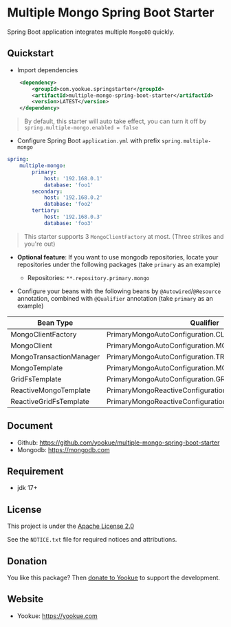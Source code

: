 # Multiple Mongo Spring Boot Starter

Spring Boot application integrates multiple `MongoDB` quickly.

## Quickstart

- Import dependencies

```xml
    <dependency>
        <groupId>com.yookue.springstarter</groupId>
        <artifactId>multiple-mongo-spring-boot-starter</artifactId>
        <version>LATEST</version>
    </dependency>
```

> By default, this starter will auto take effect, you can turn it off by `spring.multiple-mongo.enabled = false`

- Configure Spring Boot `application.yml` with prefix `spring.multiple-mongo`

```yml
spring:
    multiple-mongo:
        primary:
            host: '192.168.0.1'
            database: 'foo1'
        secondary:
            host: '192.168.0.2'
            database: 'foo2'
        tertiary:
            host: '192.168.0.3'
            database: 'foo3'
```

> This starter supports 3 `MongoClientFactory` at most. (Three strikes and you're out)

- **Optional feature**: If you want to use mongodb repositories, locate your repositories under the following packages (take `primary` as an example)

    - Repositories: `**.repository.primary.mongo`

- Configure your beans with the following beans by `@Autowired`/`@Resource` annotation, combined with `@Qualifier` annotation (take `primary` as an example)

| Bean Type               | Qualifier                                          |
|-------------------------|----------------------------------------------------|
| MongoClientFactory      | PrimaryMongoAutoConfiguration.CLIENT_FACTORY       |
| MongoClient             | PrimaryMongoAutoConfiguration.MONGO_CLIENT         |
| MongoTransactionManager | PrimaryMongoAutoConfiguration.TRANSACTION_MANAGER  |
| MongoTemplate           | PrimaryMongoAutoConfiguration.MONGO_TEMPLATE       |
| GridFsTemplate          | PrimaryMongoAutoConfiguration.GRID_FS_TEMPLATE     |
| ReactiveMongoTemplate   | PrimaryMongoReactiveConfiguration.MONGO_TEMPLATE   |
| ReactiveGridFsTemplate  | PrimaryMongoReactiveConfiguration.GRID_FS_TEMPLATE |

## Document

- Github: https://github.com/yookue/multiple-mongo-spring-boot-starter
- Mongodb: https://mongodb.com

## Requirement

- jdk 17+

## License

This project is under the [Apache License 2.0](https://www.apache.org/licenses/LICENSE-2.0)

See the `NOTICE.txt` file for required notices and attributions.

## Donation

You like this package? Then [donate to Yookue](https://yookue.com/public/donate) to support the development.

## Website

- Yookue: https://yookue.com
